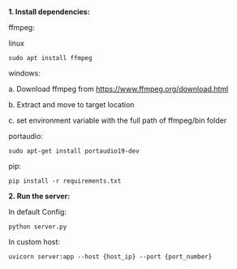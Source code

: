 **1. Install dependencies:**

   ffmpeg:
   
   linux
   
   ```
   sudo apt install ffmpeg
   ```
   
   windows:
   
   a. Download ffmpeg from https://www.ffmpeg.org/download.html
   
   b. Extract and move to target location
   
   c. set environment variable with the full path of ffmpeg/bin folder
   
   portaudio:
   ```
   sudo apt-get install portaudio19-dev
   ```
   pip:
   ```
   pip install -r requirements.txt
   ```
   
**2. Run the server:**

   In default Config:
   ```
   python server.py
   ```
     
   In custom host:
   ```
   uvicorn server:app --host {host_ip} --port {port_number}
   ```
